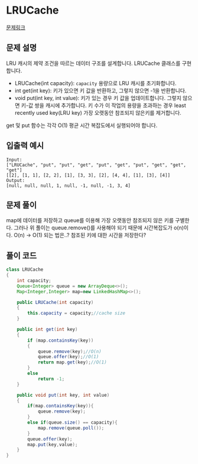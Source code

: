 # LRUCache

[문제링크](https://leetcode.com/problems/lru-cache/)

## 문제 설명

LRU 캐시의 제약 조건을 따르는 데이터 구조를 설계합니다. LRUCache 클래스를 구현합니다.

- LRUCache(int capacity): `capacity` 용량으로 LRU 캐시를 초기화합니다.
- int get(int key): 키가 있으면 키 값을 반환하고, 그렇지 않으면 -1을 반환합니다.
- void put(int key, int value): 키가 있는 경우 키 값을 업데이트합니다. 그렇지 않으면 키-값 쌍을 캐시에 추가합니다. 키 수가 이 작업의 용량을 초과하는 경우 least recently used key(LRU key) 가장 오랫동안 참조되지 않은키를 제거합니다.

get 및 put 함수는 각각 O(1) 평균 시간 복잡도에서 실행되어야 합니다.

## 입출력 예시

```
Input:
["LRUCache", "put", "put", "get", "put", "get", "put", "get", "get", "get"]
[[2], [1, 1], [2, 2], [1], [3, 3], [2], [4, 4], [1], [3], [4]]
Output:
[null, null, null, 1, null, -1, null, -1, 3, 4]
```

## 문제 풀이

map에 데이터를 저장하고 queue를 이용해 가장 오랫동안 참조되지 않은 키를 구별한다.
그러나 위 풀이는 queue.remove()를 사용해야 되기 때문에 시간복잡도가 o(n)이다.
O(n) -> O(1) 되는 법은..? 참조된 키에 대한 시간을 저장한다?

## 풀이 코드

```java
class LRUCache
{
    int capacity;
    Queue<Integer> queue = new ArrayDeque<>();
    Map<Integer,Integer> map=new LinkedHashMap<>();

    public LRUCache(int capacity)
    {
        this.capacity = capacity;//cache size
    }

    public int get(int key)
    {
        if (map.containsKey(key))
        {
            queue.remove(key);//O(n)
            queue.offer(key);//O(1)
            return map.get(key);//O(1)
        }
        else
            return -1;
    }

    public void put(int key, int value)
    {
        if(map.containsKey(key)){
            queue.remove(key);
        }
        else if(queue.size() == capacity){
            map.remove(queue.poll());
        }
        queue.offer(key);
        map.put(key,value);
    }
}
```
